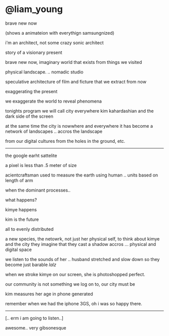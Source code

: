 # @liam_young

brave new now

(shows a animateion with everythign samsungnized)

i'm an architect, not some crazy sonic architect

story of a visionary present

brave new now, imaginary world that exists from things we visited

physical landscape. .. nomadic studio

speculative architecture of film and ficture that we extract from now

exaggerating the present

we exaggerate the world to reveal phenomena

tonights program we will call 
city everywhere
kim kahardashian and the dark side of the screen

at the same time the city is nowwhere and everywhere
it has become a network of landscapes .. accros the landscape


from our digital cultures from the holes in the ground, etc.

---

the google earht sattelite

a pixel is less than .5 meter of size

acientcraftsman used to measure the earth using human ..
units based on length of arm

when the dominant processes..

what happens?

kimye happens

kim is the future 

all to evenly distributed

a new species, the netowrk, not just her physical self, to think about
kimye and the city they imagine that they cast a shadow accros ...
physical and digital space

we listen to the sounds of her .. husband stretched and slow down so
they become just barable *lalz*

when we stroke kimye on our screen, she is photoshopped perfect.

our community is not something we log on to, our city must be

kim measures her age in phone generated

remember when we had the iphone 3GS, oh i was so happy there.

---

[.. erm i am going to listen..]


awesome.. very gibsonesque
